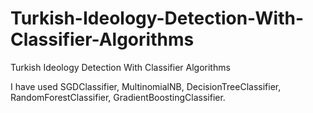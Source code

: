 # Turkish-Ideology-Detection-With-Classifier-Algorithms
Turkish Ideology Detection With Classifier Algorithms

I have used SGDClassifier, MultinomialNB, DecisionTreeClassifier, RandomForestClassifier, GradientBoostingClassifier.

